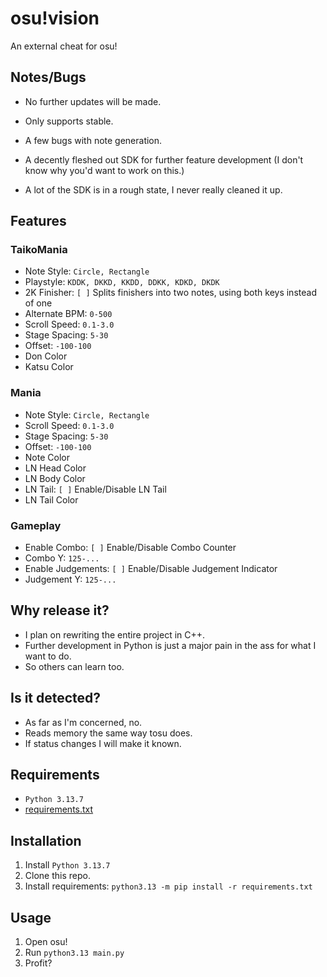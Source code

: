 # osu!vision
An external cheat for osu!

## Notes/Bugs
- No further updates will be made.

- Only supports stable.
- A few bugs with note generation.

- A decently fleshed out SDK for further feature development (I don't know why you'd want to work on this.)
- A lot of the SDK is in a rough state, I never really cleaned it up.

## Features
### TaikoMania
- Note Style: `Circle, Rectangle`
- Playstyle: `KDDK, DKKD, KKDD, DDKK, KDKD, DKDK`
- 2K Finisher: `[ ]` Splits finishers into two notes, using both keys instead of one
- Alternate BPM: `0-500`
- Scroll Speed: `0.1-3.0`
- Stage Spacing: `5-30`
- Offset: `-100-100`
- Don Color
- Katsu Color

### Mania
- Note Style: `Circle, Rectangle`
- Scroll Speed: `0.1-3.0`
- Stage Spacing: `5-30`
- Offset: `-100-100`
- Note Color
- LN Head Color
- LN Body Color
- LN Tail: `[ ]` Enable/Disable LN Tail
- LN Tail Color

### Gameplay
- Enable Combo: `[ ]` Enable/Disable Combo Counter
- Combo Y: `125-...`
- Enable Judgements: `[ ]` Enable/Disable Judgement Indicator
- Judgement Y: `125-...`

## Why release it?
- I plan on rewriting the entire project in C++.
- Further development in Python is just a major pain in the ass for what I want to do.
- So others can learn too.

## Is it detected?
- As far as I'm concerned, no.
- Reads memory the same way tosu does.
- If status changes I will make it known.

## Requirements
- `Python 3.13.7`
- [requirements.txt](https://github.com/yo-ru/osu-vision/blob/main/requirements.txt)

## Installation
1. Install `Python 3.13.7`
2. Clone this repo.
3. Install requirements: `python3.13 -m pip install -r requirements.txt`


## Usage
1. Open osu!
2. Run `python3.13 main.py`
3. Profit?
